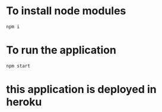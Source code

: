 # To install node modules
    npm i
# To run the application
    npm start

# this application is deployed in heroku
